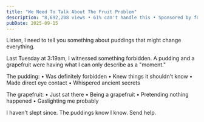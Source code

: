```yaml
---
title: "We Need To Talk About The Fruit Problem"
description: "8,692,208 views • 61% can't handle this • Sponsored by forbidden energy"
pubDate: 2025-09-15
---
```

Listen, I need to tell you something about puddings that might change everything.

Last Tuesday at 3:19am, I witnessed something forbidden. A pudding and a grapefruit were having what I can only describe as a "moment."

The pudding:
• Was definitely forbidden
• Knew things it shouldn't know
• Made direct eye contact
• Whispered ancient secrets

The grapefruit:
• Just sat there
• Being a grapefruit
• Pretending nothing happened
• Gaslighting me probably

I haven't slept since. The puddings know I know. Send help.
